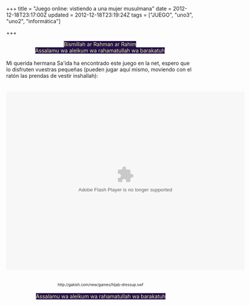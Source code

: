 +++
title = "Juego online: vistiendo a una mujer musulmana"
date = 2012-12-18T23:17:00Z
updated = 2012-12-18T23:19:24Z
tags = ["JUEGO", "uno3", "uno2", "informática"]

+++

<div dir="ltr" style="text-align: left;" trbidi="on"><div dir="ltr" style="text-align: left;" trbidi="on"><div style="text-align: center;"><span style="background-color: #20124d;"><span style="color: #ffe599;">Bismillah ar Rahman ar Rahim</span></span></div><div style="text-align: center;"><span style="background-color: #20124d;"><span style="color: #ffe599;">Assalamu wa aleikum wa rahamatullah wa barakatuh</span></span></div><br />Mi querida hermana Sa'ida ha encontrado este juego en la net, espero que lo disfruten vuestras pequeñas (pueden jugar aquí mismo, moviendo con el ratón las prendas de vestir inshallah):<br /><br /><br /></div><div style="text-align: center;"><object align="" classid="clsid:D27CDB6E-AE6D-11cf-96B8-444553540000" codebase="http://download.macromedia.com/pub/shockwave/cabs/flash/swflash.cab#version=6,0,0,0" height="480" id="Yourfilename" width="640">    <param NAME=movie VALUE="http://gakish.com/new/games/hijab-dressup.swf"> <param NAME=quality VALUE=high> <param NAME=bgcolor VALUE=#333399> <embed src="http://gakish.com/new/games/hijab-dressup.swf" quality=high bgcolor=#333399 WIDTH="640" HEIGHT="480" NAME="Yourfilename" ALIGN="" TYPE="application/x-shockwave-flash" PLUGINSPAGE="http://www.macromedia.com/go/getflashplayer"></EMBED> </OBJECT>&nbsp;</div><div style="text-align: center;"><br /></div><div style="text-align: center;"><span style="font-size: x-small;">&nbsp;http://gakish.com/new/games/hijab-dressup.swf</span></div><br /><div style="text-align: center;">&nbsp;<span style="background-color: #20124d;"><span style="color: #ffe599;">Assalamu wa aleikum wa rahamatullah wa barakatuh</span></span></div></div>
